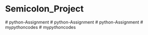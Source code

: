 # Semicolon_Project
#   p y t h o n - A s s i g n m e n t  
 #   p y t h o n - A s s i g n m e n t  
 #   p y t h o n - A s s i g n m e n t  
 #   m y _ p y t h o n _ c o d e s  
 #   m y _ p y t h o n _ c o d e s  
 